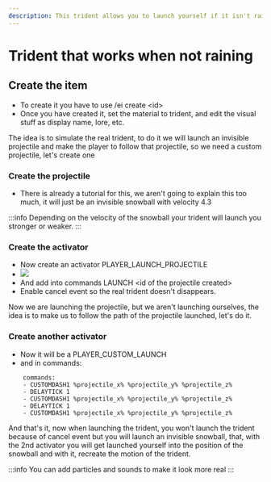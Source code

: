 ```yaml
---
description: This trident allows you to launch yourself if it isn't raining
---
```


# Trident that works when not raining

## Create the item

* To create it you have to use /ei create \<id>
* Once you have created it, set the material to trident, and edit the visual stuff as display name, lore, etc.

The idea is to simulate the real trident, to do it we will launch an invisible projectile and make the player to follow that projectile, so we need a custom projectile, let's create one

### Create the projectile

* There is already a tutorial for this, we aren't going to explain this too much, it will just be an invisible snowball with velocity 4.3

:::info
Depending on the velocity of the snowball your trident will launch you stronger or weaker.
:::

### Create the activator

* Now create an activator PLAYER\_LAUNCH\_PROJECTILE
* ![](<../../..//static/img/image (69).png>)
* And add into commands LAUNCH \<id of the projectile created>
* Enable cancel event so the real trident doesn't disappears.

Now we are launching the projectile, but we aren't launching ourselves, the idea is to make us to follow the path of the projectile launched, let's do it.

### Create another activator

* Now it will be a PLAYER\_CUSTOM\_LAUNCH
* and in commands:

```
    commands:
    - CUSTOMDASH1 %projectile_x% %projectile_y% %projectile_z%
    - DELAYTICK 1
    - CUSTOMDASH1 %projectile_x% %projectile_y% %projectile_z%
    - DELAYTICK 1
    - CUSTOMDASH1 %projectile_x% %projectile_y% %projectile_z%
```

And that's it, now when launching the trident, you won't launch the trident because of cancel event but you will launch an invisible snowball, that, with the 2nd activator you will get launched yourself into the position of the snowball and with it, recreate the motion of the trident.

:::info
You can add particles and sounds to make it look more real
:::

